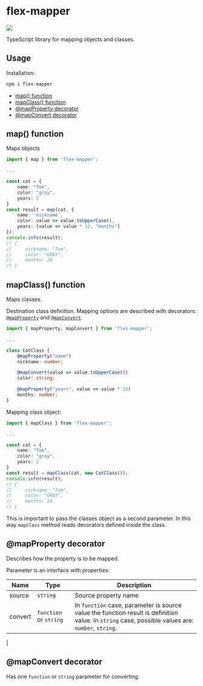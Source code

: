 # flex-mapper

<a href="https://www.npmjs.com/package/flex-mapperquery-pack">
    <img src="https://nodei.co/npm/flex-mapper.png?mini=true">
</a>

TypeScript library for mapping objects and classes.

## Usage

Installation:

```js
npm i flex-mapper
```

- [map() function](#map-function)
- [mapClass() function](#mapclass-function)
- [@mapProperty decorator](#mapproperty-decorator)
- [@mapConvert decorator](#mapconvert-decorator)


## map() function

Maps objects

```ts
import { map } from 'flex-mapper';

...

const cat = {
    name: "Tom",
    color: "gray",
    years: 2
}
const result = map(cat, {
    name: 'nickname',
    color: value => value.toUpperCase(),
    years: [value => value * 12, "months"]
});
console.info(result);
// {
//     nickname: "Tom",
//     color: "GRAY",
//     months: 24
// }
```

## mapClass() function

Maps classes.

Destination class definition. Mapping options are described with decorators: [`@mapProperty`](#mapproperty-decorator) and [`@mapConvert`](#mapconvert-decorator).

```ts
import { mapProperty, mapConvert } from 'flex-mapper';

...

class CatClass {
    @mapProperty("name")
    nickname: number;

    @mapConvert(value => value.toUpperCase())
    color: string;

    @mapProperty("years", value => value * 12)
    months: number;
}

```

Mapping class object:

```ts
import { mapClass } from 'flex-mapper';

...

const cat = {
    name: "Tom",
    color: "gray",
    years: 2
}
const result = mapClass(cat, new CatClass());
console.info(result);
// {
//     nickname: "Tom",
//     color: "GRAY",
//     months: 24
// }
```

This is important to pass the classes object as a second parameter. In this way `mapClass` method reads decorators defined inside the class.

## @mapProperty decorator

Describes how the property is to be mapped.

Parameter is an interface with properties:

| Name                     |  Type| Description|
| ------------------------ | ---- |------------ |
|source| `string`|Source property name|
|convert|`function` or `string`| In `function` case, parameter is source value the function result is definition value. In `string` case, possible values are: `number`, `string`.
 |

## @mapConvert decorator

Has one `function` or `string` parameter for converting.
